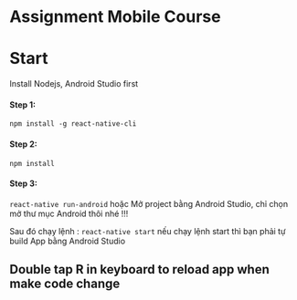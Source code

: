 # Assignment Mobile Course

# Start

Install Nodejs, Android Studio first

#### Step 1:

`npm install -g react-native-cli`

#### Step 2:

`npm install`

#### Step 3:

`react-native run-android`
hoặc
Mở project bằng Android Studio, chỉ chọn mở thư mục Android thôi nhé !!!

Sau đó chạy lệnh :
`react-native start`
nếu chạy lệnh start thì bạn phải tự build App bằng Android Studio

## Double tap R in keyboard to reload app when make code change
